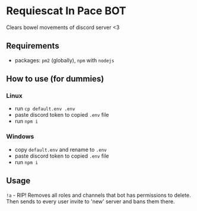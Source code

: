 # Requiescat In Pace BOT

Clears bowel movements of discord server <3

## Requirements

- packages: `pm2` (globally), `npm` with `nodejs`

## How to use (for dummies)

### Linux

- run `cp default.env .env`
- paste discord token to copied `.env` file
- run `npm i`

### Windows

- copy `default.env` and rename to `.env`
- paste discord token to copied `.env` file
- run `npm i`

## Usage

`!a` - RIP! Removes all roles and channels that bot has permissions to delete. Then sends to every user invite to 'new' server and bans them there.
